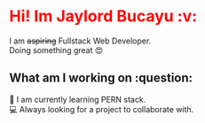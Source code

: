<h1 style="color:Red">Hi! Im Jaylord Bucayu :v:</h1>

I am <s>aspiring</s> Fullstack Web Developer. 
</br>
Doing something great :heart_eyes:


<h2>What am I working on :question:</h2>
 📖 I am currently learning PERN stack.
 </br>
 💻 Always looking for a project to collaborate with.
 



